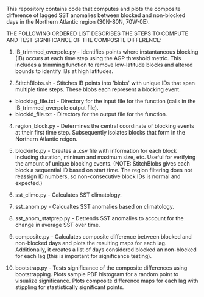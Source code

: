 This repository contains code that computes and plots the composite difference of lagged SST anomalies between blocked and non-blocked days in the Northern Atlantic region (30N-80N, 70W-0E).

THE FOLLOWING ORDERED LIST DESCRIBES THE STEPS TO COMPUTE AND TEST SIGNIFICANCE OF THE COMPOSITE DIFFERENCE:

1. IB_trimmed_overpole.py - Identifies points where instantaneous blocking (IB) occurs at each time step using the AGP threshold metric. This                                includes a trimming function to remove low-latitude blocks and altered bounds to identify IBs at high latitudes.

2. StitchBlobs.sh - Stitches IB points into 'blobs' with unique IDs that span multiple time steps. These blobs each represent a blocking event.
  - blocktag_file.txt - Directory for the input file for the function (calls in the IB_trimmed_overpole output file).
  - blockid_file.txt - Directory for the output file for the function.

4. region_block.py - Determines the central coordinate of blocking events at their first time step. Subsequently isolates blocks that form in                         the Northern Atlantic reigon.

5. blockinfo.py - Creates a .csv file with information for each block including duration, mininum and maximum size, etc. Useful for verifying                      the amount of unique blocking events. (NOTE: StitchBlobs gives each block a sequential ID based on start time. The region                        filtering does not reassign ID numbers, so non-consecutive block IDs is normal and expected.)

6. sst_climo.py - Calculates SST climatology.

7. sst_anom.py - Calcualtes SST anomalies based on climatology.

8. sst_anom_statprep.py - Detrends SST anomalies to account for the change in average SST over time.

9. composite.py - Calculates composite difference between blocked and non-blocked days and plots the resulting maps for each lag. Additionally,                    it creates a list of days considered blocked an non-blocked for each lag (this is important for significance testing).

10. bootstrap.py - Tests significance of the composite differences using bootstrapping. Plots sample PDF histogram for a random point to                            visualize significance. Plots composite difference maps for each lag with stippling for stastistically significant points.
